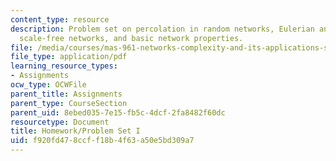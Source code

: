 ```yaml
---
content_type: resource
description: Problem set on percolation in random networks, Eulerian and planar graphs,
  scale-free networks, and basic network properties.
file: /media/courses/mas-961-networks-complexity-and-its-applications-spring-2011/f920fd478ccff18b4f63a50e5bd309a7_MITMAS_961S11_HW1_API3091.pdf
file_type: application/pdf
learning_resource_types:
- Assignments
ocw_type: OCWFile
parent_title: Assignments
parent_type: CourseSection
parent_uid: 8ebed035-7e15-fb5c-4dcf-2fa8482f60dc
resourcetype: Document
title: Homework/Problem Set I
uid: f920fd47-8ccf-f18b-4f63-a50e5bd309a7
---
```

